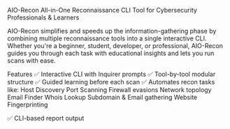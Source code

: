 AIO-Recon
All-in-One Reconnaissance CLI Tool for Cybersecurity Professionals & Learners

AIO-Recon simplifies and speeds up the information-gathering phase by combining multiple reconnaissance tools into a single interactive CLI.
Whether you're a beginner, student, developer, or professional, AIO-Recon guides you through each task with educational insights and lets you run scans with ease.

Features
✅ Interactive CLI with Inquirer prompts
✅ Tool-by-tool modular structure
✅ Guided learning before each scan
✅ Automates recon tasks like:
Host Discovery
Port Scanning
Firewall evasions
Network topology
Email Finder
Whois Lookup
Subdomain & Email gathering
Website Fingerprinting

✅ CLI-based report output
